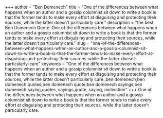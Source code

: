 +++
author = "Ben Domenech"
title = "One of the differences between what happens when an author and a gossip columnist sit down to write a book is that the former tends to make every effort at disguising and protecting their sources, while the latter doesn't particularly care."
description = "the best Ben Domenech Quote: One of the differences between what happens when an author and a gossip columnist sit down to write a book is that the former tends to make every effort at disguising and protecting their sources, while the latter doesn't particularly care."
slug = "one-of-the-differences-between-what-happens-when-an-author-and-a-gossip-columnist-sit-down-to-write-a-book-is-that-the-former-tends-to-make-every-effort-at-disguising-and-protecting-their-sources-while-the-latter-doesnt-particularly-care"
keywords = "One of the differences between what happens when an author and a gossip columnist sit down to write a book is that the former tends to make every effort at disguising and protecting their sources, while the latter doesn't particularly care.,ben domenech,ben domenech quotes,ben domenech quote,ben domenech sayings,ben domenech saying,quotes, sayings,quote, saying, motivation"
+++
One of the differences between what happens when an author and a gossip columnist sit down to write a book is that the former tends to make every effort at disguising and protecting their sources, while the latter doesn't particularly care.
